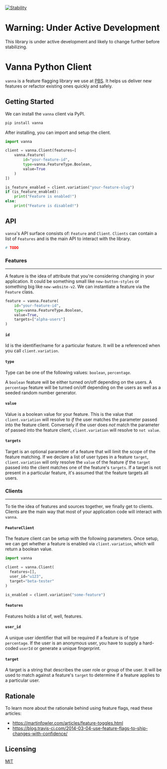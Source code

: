 [![Stability](https://img.shields.io/badge/Stability-Under%20Active%20Development-Red.svg)](https://github.com/pbs/vanna-python-client)

# Warning: Under Active Development

This library is under active development and likely to change further before
stabilizing.

# Vanna Python Client

`vanna` is a feature flagging library we use at [PBS](http://pbs.org). It helps
us deliver new features or refactor existing ones quickly and safely.

## Getting Started

We can install the `vanna` client via PyPI.

```sh
pip install vanna
```

After installing, you can import and setup the client.

```py
import vanna

client = vanna.Client(features=[
    vanna.Feature(
        id="your-feature-id",
        type=vanna.FeatureType.Boolean,
        value=True
    )
])

is_feature_enabled = client.variation("your-feature-slug")
if (is_feature_enabled):
    print("Feature is enabled!")
else:
    print("Feature is disabled!")
```

## API

`vanna`'s API surface consists of: `Feature` and `Client`. `Clients` can contain
a list of `Features` and is the main API to interact with the library.

```py
# TODO
```

### Features

---

A feature is the idea of attribute that you're considering changing in your
application. It could be something small like `new-button-styles` or something
big like `new-website-v2`. We can instantiate a feature via the `Feature` class.

```py
feature = vanna.Feature(
    id="your-feature-id",
    type=vanna.FeatureType.Boolean,
    value=True,
    targets=["alpha-users"]
)
```

#### `id`

Id is the identifier/name for a particular feature. It will be a referenced when
you call `client.variation`.

#### `type`

Type can be one of the following values: `boolean`, `percentage`.

A `boolean` feature will be either turned on/off depending on the users. A
`percentage` feature will be turned on/off depending on the users as well as a
seeded random number generator.

#### `value`

Value is a boolean value for your feature. This is the value that
`client.variation` will resolve to _if_ the user matches the parameter passed
into the feature client. Conversely if the user does _not_ match the parameter
of passed into the feature client, `client.variation` will resolve to
`not value`.

#### `targets`

Target is an optional parameter of a feature that will limit the scope of the
feature matching. If we declare a list of user types in a feature `target`,
`client.variation` will only resolve the `value` of the feature _if_ the
`target` passed into the client matches one of the feature's `targets`. If a
target is not present in a particular feature, it's assumed that the feature
targets all users.

### Clients

---

To tie the idea of features and sources together, we finally get to clients.
Clients are the main way that most of your application code will interact with
`vanna`.

#### `FeatureClient`

The feature client can be setup with the following parameters. Once setup, we
can get whether a feature is enabled via `client.variation`, which will return a
boolean value.

```py
import vanna

client = vanna.Client(
  features=[],
  user_id="u123",
  target="beta-tester"
)

is_enabled = client.variation("some-feature")
```

#### `features`

Features holds a list of, well, features.

#### `user_id`

A unique user identifier that will be required if a feature is of type
`percentage`. If the user is an anonymous user, you have to supply a hard-coded
`userId` or generate a unique fingerprint.

#### `target`

A target is a string that describes the user role or group of the user. It will
be used to match against a feature's `target` to determine if a feature applies
to a particular user.

## Rationale

To learn more about the rationale behind using feature flags, read these
articles:

- https://martinfowler.com/articles/feature-toggles.html
- https://blog.travis-ci.com/2014-03-04-use-feature-flags-to-ship-changes-with-confidence/

## Licensing

[MIT](/LICENSE)
